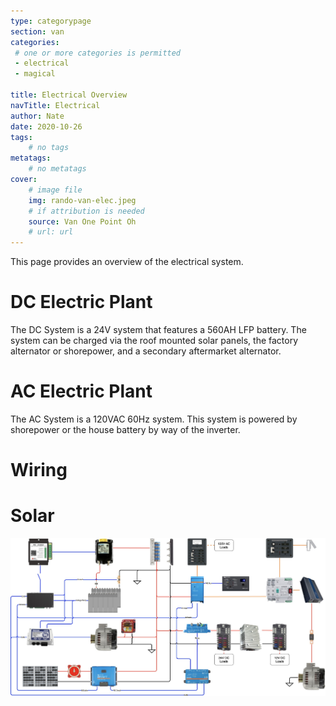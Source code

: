 ```yaml
---
type: categorypage
section: van
categories: 
 # one or more categories is permitted
 - electrical
 - magical

title: Electrical Overview
navTitle: Electrical
author: Nate
date: 2020-10-26
tags:
	# no tags
metatags:
	# no metatags
cover: 
	# image file
	img: rando-van-elec.jpeg
	# if attribution is needed
	source: Van One Point Oh
	# url: url
---
```


This page provides an overview of the electrical system.

# DC Electric Plant
The DC System is a 24V system that features a 560AH LFP battery.  The system can be charged via the roof mounted solar panels, the factory alternator or shorepower, and a secondary aftermarket alternator.

# AC Electric Plant
The AC System is a 120VAC 60Hz system.  This system is powered by shorepower or the house battery by way of the inverter.

# Wiring
# Solar


![Electrical Schematic](schematic.jpg)



